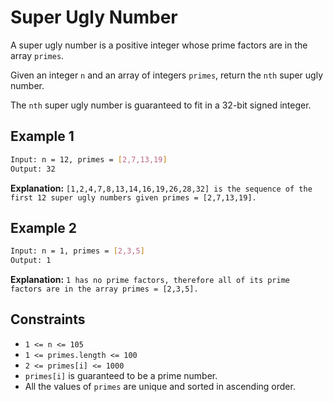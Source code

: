 # Super Ugly Number

A super ugly number is a positive integer whose prime factors are in the array `primes`.

Given an integer `n` and an array of integers `primes`, return the `nth` super ugly number.

The `nth` super ugly number is guaranteed to fit in a 32-bit signed integer.

## Example 1

```bash
Input: n = 12, primes = [2,7,13,19]
Output: 32
```

**Explanation:** `[1,2,4,7,8,13,14,16,19,26,28,32] is the sequence of the first 12 super ugly numbers given primes = [2,7,13,19].`

## Example 2

```bash
Input: n = 1, primes = [2,3,5]
Output: 1
```

**Explanation:** `1 has no prime factors, therefore all of its prime factors are in the array primes = [2,3,5].`

## Constraints

- `1 <= n <= 105`
- `1 <= primes.length <= 100`
- `2 <= primes[i] <= 1000`
- `primes[i]` is guaranteed to be a prime number.
- All the values of `primes` are unique and sorted in ascending order.
